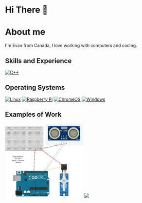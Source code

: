 # Hi There 👋

# About me
I'm Evan from Canada, I love working with computers and coding.

## Skills and Experience
<p>
  <a href="https://github.com/search?q=user%3AEvan-St-Pierre+language%3Acpp"><img alt="C++" src="https://custom-icon-badges.herokuapp.com/badge/C++-9C033A.svg?logo=cpp2&logoColor=white"></a>
    </p>
    
<h2>Operating Systems</h2>
<p>
  <a href="https://linux.org/"><img src="https://img.shields.io/badge/Linux-FCC624?logo=linux&logoColor=white" alt="Linux"></a>
  <a href="https://www.raspberrypi.com/"><img src="https://img.shields.io/badge/-RaspberryPi-C51A4A?logo=Raspberry-Pi&logoColor=white" alt="Raspberry Pi"></a>
  <a href="https://www.google.com/intl/en_ca/chromebook/chrome-os/"><img src="https://img.shields.io/badge/chrome%20os-3d89fc?logo=google%20chrome&logoColor=white" alt="ChromeOS"></a>
  <a href="https://www.microsoft.com/en-ca/windows/"><img src="https://img.shields.io/badge/Windows-0078D6?logo=windows&logoColor=white" alt="Windows"></a>
</p>

## Examples of Work
<img src="https://github.com/Evan-St-Pierre/TEJ3M-Unit2-07/blob/main/diagram.png?raw=true)https://github.com/Evan-St-Pierre/TEJ3M-Unit2-07/blob/main/diagram.png?raw=true" width="256"> <img src="https://github.com/Evan-St-Pierre/TEJ3M-Unit2-04/blob/main/diagram.png?raw=true)https://github.com/Evan-St-Pierre/TEJ3M-Unit2-04/blob/main/diagram.png?raw=true" width="256">
